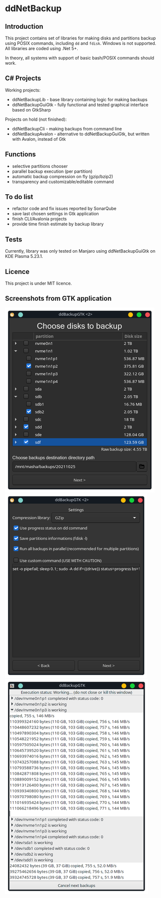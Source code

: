 # ddNetBackup

## Introduction

This project contains set of libraries for making disks and partitions backup using POSIX commands, including `dd` and `fdisk`. Windows is not supported. All libraries are coded using .Net 5+.

In theory, all systems with support of basic bash/POSIX commands should work.

## C# Projects

Working projects:
- ddNetBackupLib - base library containing logic for making backups
- ddNetBackupGuiGtk - fully functional and tested graphical interface based on GtkSharp

Projects on hold (not finished):
- ddNetBackupCli - making backups from command line
- ddNetBackupAvalon - alternative to ddNetBackupGuiGtk, but written with Avalon, instead of Gtk

## Functions
- selective partitions chooser
- parallel backup execution (per partition)
- automatic backup compression on fly (gzip/bzip2)
- transparency and customizable/editable command

## To do list
- refactor code and fix issues reported by SonarQube
- save last chosen settings in Gtk application
- finish CLI/Avalonia projects
- provide time finish estimate by backup library

## Tests
Currently, library was only tested on Manjaro using ddNetBackupGuiGtk on KDE Plasma 5.23.1.

## Licence
This project is under MIT licence.

## Screenshots from GTK application
![GTK main screen image](./Images/GuiGtk_S1.png)
![GTK options image](./Images/GuiGtk_S2.png)
![GTK backups image](./Images/GuiGtk_S3.png)